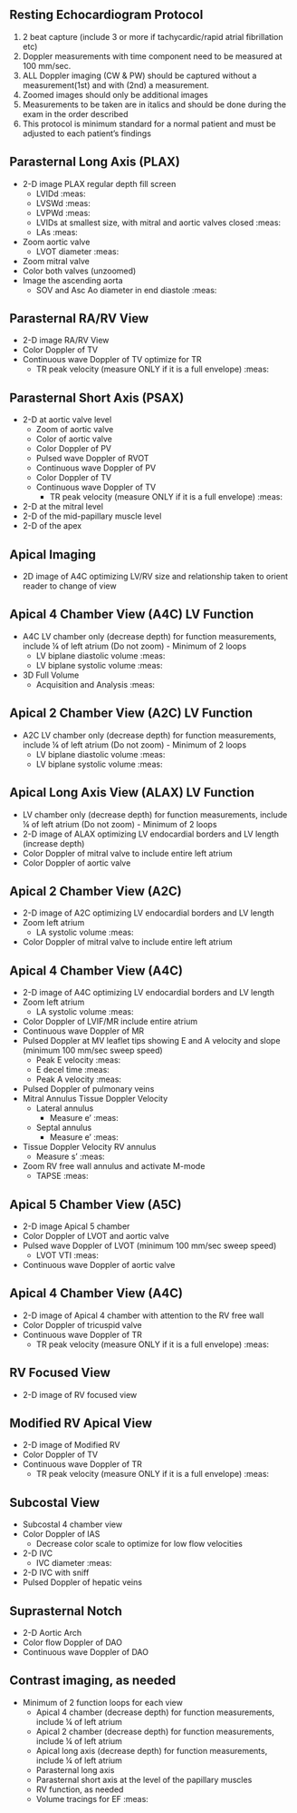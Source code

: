 ## Resting Echocardiogram Protocol
1. 2 beat capture (include 3 or more if tachycardic/rapid atrial fibrillation etc)
2. Doppler measurements with time component need to be measured at 100 mm/sec.
3. ALL Doppler imaging (CW & PW) should be captured without a measurement(1st) and with (2nd) a measurement.
4. Zoomed images should only be additional images
5. Measurements to be taken are in italics and should be done during the exam in the order described
6. This protocol is minimum standard for a normal patient and must be adjusted to each patient’s findings

## Parasternal Long Axis (PLAX)

- 2-D image PLAX regular depth fill screen
  - LVIDd :meas:
  - LVSWd :meas:
  - LVPWd :meas:
  - LVIDs at smallest size, with mitral and aortic valves closed :meas:
  - LAs :meas:
- Zoom aortic valve
  - LVOT diameter :meas:
- Zoom mitral valve
- Color both valves (unzoomed)
- Image the ascending aorta
  - SOV and Asc Ao diameter in end diastole :meas:

## Parasternal RA/RV View

- 2-D image RA/RV View
- Color Doppler of TV
- Continuous wave Doppler of TV optimize for TR
  - TR peak velocity (measure ONLY if it is a full envelope) :meas:

## Parasternal Short Axis (PSAX)

- 2-D at aortic valve level
  - Zoom of aortic valve
  - Color of aortic valve
  - Color Doppler of PV
  - Pulsed wave Doppler of RVOT
  - Continuous wave Doppler of PV
  - Color Doppler of TV
  - Continuous wave Doppler of TV
    - TR peak velocity (measure ONLY if it is a full envelope) :meas:
- 2-D at the mitral level
- 2-D of the mid-papillary muscle level
- 2-D of the apex

## Apical Imaging

- 2D image of A4C optimizing LV/RV size and relationship taken to orient reader to change of view

## Apical 4 Chamber View (A4C) LV Function

- A4C LV chamber only (decrease depth) for function measurements, include ¼ of left atrium (Do not zoom) - Minimum of 2 loops
  - LV biplane diastolic volume :meas:
  - LV biplane systolic volume :meas:
- 3D Full Volume 
  - Acquisition and Analysis :meas:

## Apical 2 Chamber View (A2C) LV Function

- A2C LV chamber only (decrease depth) for function measurements, include ¼ of left atrium (Do not zoom) - Minimum of 2 loops
  - LV biplane diastolic volume :meas:
  - LV biplane systolic volume :meas:

## Apical Long Axis View (ALAX) LV Function

- LV chamber only (decrease depth) for function measurements, include ¼ of left atrium (Do not zoom) - Minimum of 2 loops
- 2-D image of ALAX optimizing LV endocardial borders and LV length (increase depth)
- Color Doppler of mitral valve to include entire left atrium
- Color Doppler of aortic valve

## Apical 2 Chamber View (A2C)

- 2-D image of A2C optimizing LV endocardial borders and LV length
- Zoom left atrium
  - LA systolic volume :meas:
- Color Doppler of mitral valve to include entire left atrium

## Apical 4 Chamber View (A4C)

- 2-D image of A4C optimizing LV endocardial borders and LV length
- Zoom left atrium
  - LA systolic volume :meas:
- Color Doppler of LVIF/MR include entire atrium
- Continuous wave Doppler of MR
- Pulsed Doppler at MV leaflet tips showing E and A velocity and slope (minimum 100 mm/sec sweep speed)
  - Peak E velocity :meas:
  - E decel time :meas:
  - Peak A velocity :meas:
- Pulsed Doppler of pulmonary veins
- Mitral Annulus Tissue Doppler Velocity
  - Lateral annulus
    - Measure e’ :meas:
  - Septal annulus
    - Measure e’ :meas:
- Tissue Doppler Velocity RV annulus
  - Measure s’ :meas:
- Zoom RV free wall annulus and activate M-mode
  - TAPSE :meas:

## Apical 5 Chamber View (A5C)

- 2-D image Apical 5 chamber
- Color Doppler of LVOT and aortic valve
- Pulsed wave Doppler of LVOT (minimum 100 mm/sec sweep speed)
  - LVOT VTI :meas:
- Continuous wave Doppler of aortic valve

## Apical 4 Chamber View (A4C)

- 2-D image of Apical 4 chamber with attention to the RV free wall
- Color Doppler of tricuspid valve
- Continuous wave Doppler of TR
  - TR peak velocity (measure ONLY if it is a full envelope) :meas:

## RV Focused View

- 2-D image of RV focused view

## Modified RV Apical View

- 2-D image of Modified RV
- Color Doppler of TV
- Continuous wave Doppler of TR
  - TR peak velocity (measure ONLY if it is a full envelope) :meas:

## Subcostal View

- Subcostal 4 chamber view
- Color Doppler of IAS
  - Decrease color scale to optimize for low flow velocities
- 2-D IVC
  - IVC diameter :meas:
- 2-D IVC with sniff
- Pulsed Doppler of hepatic veins

## Suprasternal Notch

- 2-D Aortic Arch
- Color flow Doppler of DAO
- Continuous wave Doppler of DAO

## Contrast imaging, as needed

- Minimum of 2 function loops for each view
  - Apical 4 chamber (decrease depth) for function measurements, include ¼ of left atrium 
  - Apical 2 chamber (decrease depth) for function measurements, include ¼ of left atrium 
  - Apical long axis (decrease depth) for function measurements, include ¼ of left atrium 
  - Parasternal long axis 
  - Parasternal short axis at the level of the papillary muscles 
  - RV function, as needed
  - Volume tracings for EF :meas:
